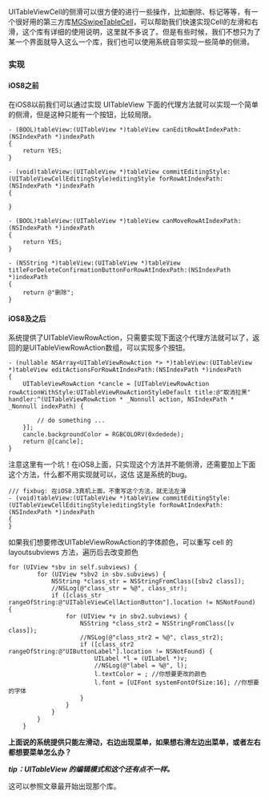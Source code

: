 UITableViewCell的侧滑可以很方便的进行一些操作，比如删除、标记等等，有一个很好用的第三方库[MGSwipeTableCell](https://github.com/MortimerGoro/MGSwipeTableCell)，可以帮助我们快速实现Cell的左滑和右滑，这个库有详细的使用说明，这里就不多说了。但是有些时候，我们不想只为了某一个界面就导入这么一个库，我们也可以使用系统自带实现一些简单的侧滑。


### 实现

#### iOS8之前

在iOS8以前我们可以通过实现 UITableView 下面的代理方法就可以实现一个简单的侧滑，但是这种只能有一个按钮，比较局限。

```
- (BOOL)tableView:(UITableView *)tableView canEditRowAtIndexPath:(NSIndexPath *)indexPath
{
    return YES;
}

- (void)tableView:(UITableView *)tableView commitEditingStyle:(UITableViewCellEditingStyle)editingStyle forRowAtIndexPath:(NSIndexPath *)indexPath
{
    
}

- (BOOL)tableView:(UITableView *)tableView canMoveRowAtIndexPath:(NSIndexPath *)indexPath
{
    return YES;
}

- (NSString *)tableView:(UITableView *)tableView titleForDeleteConfirmationButtonForRowAtIndexPath:(NSIndexPath *)indexPath 
{
    return @"删除";
}
```

#### iOS8及之后

系统提供了UITableViewRowAction，只需要实现下面这个代理方法就可以了，返回的是UITableViewRowAction数组，可以实现多个按钮。

```
- (nullable NSArray<UITableViewRowAction *> *)tableView:(UITableView *)tableView editActionsForRowAtIndexPath:(NSIndexPath *)indexPath
{
    UITableViewRowAction *cancle = [UITableViewRowAction rowActionWithStyle:UITableViewRowActionStyleDefault title:@"取消拉黑" handler:^(UITableViewRowAction * _Nonnull action, NSIndexPath * _Nonnull indexPath) {
        
		// do something ...
    }];
    cancle.backgroundColor = RGBCOLORV(0xdedede);
    return @[cancle];
}
```

注意这里有一个坑！在iOS8上面，只实现这个方法并不能侧滑，还需要加上下面这个方法，什么都不用实现就可以，这估 这是系统的bug。

```
/// fixbug: 在iOS8.3真机上面，不重写这个方法，就无法左滑 
- (void)tableView:(UITableView *)tableView commitEditingStyle:(UITableViewCellEditingStyle)editingStyle forRowAtIndexPath:(NSIndexPath *)indexPath
{
}
```

如果我们想要修改UITableViewRowAction的字体颜色，可以重写 cell 的 layoutsubviews 方法，遍历后去改变颜色

```
for (UIView *sbv in self.subviews) {
        for (UIView *sbv2 in sbv.subviews) {
            NSString *class_str = NSStringFromClass([sbv2 class]);
            //NSLog(@"class_str = %@", class_str);
            if ([class_str rangeOfString:@"UITableViewCellActionButton"].location != NSNotFound) {
                for (UIView *v in sbv2.subviews) {
                    NSString *class_str2 = NSStringFromClass([v class]);
                    //NSLog(@"class_str2 = %@", class_str2);
                    if ([class_str2 rangeOfString:@"UIButtonLabel"].location != NSNotFound) {
                        UILabel *l = (UILabel *)v;
                        //NSLog(@"label = %@", l);
                        l.textColor = ; //你想要更改的颜色
                        l.font = [UIFont systemFontOfSize:16]; //你想要的字体
                    }
                }
            }
        }
    }
```


**上面说的系统提供只能左滑动，右边出现菜单，如果想右滑左边出菜单，或者左右都想要菜单怎么办？**

***tip：UITableView 的编辑模式和这个还有点不一样。***

这可以参照文章最开始出现那个库。


